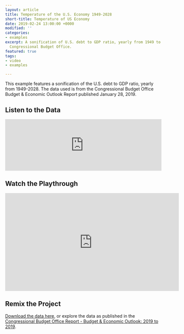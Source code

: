 ```yaml
---
layout: article
title: Temperature of the U.S. Economy 1949-2028
short-title: Temperature of US Economy
date: 2019-02-24 13:00:00 +0000
modified: ''
categories:
- examples
excerpt: A sonification of U.S. debt to GDP ratio, yearly from 1949 to 2028 from the
  Congressional Budget Office.
featured: true
tags:
- video
- examples

---
```

This example features a sonification of the U.S. debt to GDP ratio, yearly from 1949-2028. The data used is from the Congressional Budget Office Budget & Economic Outlook Report published January 28, 2019. 

## Listen to the Data

<iframe width="100%" height="166" scrolling="no" frameborder="no" allow="autoplay" src="https://w.soundcloud.com/player/?url=https%3A//api.soundcloud.com/tracks/581757858%3Fsecret_token%3Ds-E2CJ1&color=%23f57c00&auto_play=false&hide_related=false&show_comments=true&show_user=true&show_reposts=false&show_teaser=true"></iframe>

## Watch the Playthrough

<iframe width="560" height="315" src="https://www.youtube.com/embed/nKrEnzibu7w" frameborder="0" allow="accelerometer; autoplay; encrypted-media; gyroscope; picture-in-picture" allowfullscreen></iframe>

## Remix the Project

[Download the data here](https://drive.google.com/file/d/1ZATpGRlbQZewcdRmAjFl-ibJYKWydYhJ/view "U.S. Debt to GDP Ratio"),  or explore the data as published in the [Congressional Budget Office Report - Budget & Economic Outlook: 2019 to 2019](https://www.cbo.gov/publication/54918 "Congressional Budget Office Budget and Economic Outlook Report Jan 2019").